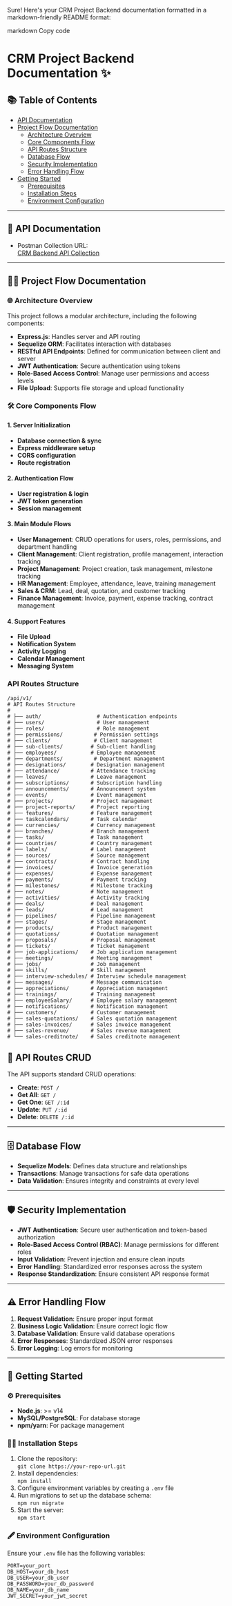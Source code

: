 
Sure! Here's your CRM Project Backend documentation formatted in a markdown-friendly README format:

markdown
Copy code
# **CRM Project Backend Documentation** ✨

## 📚 **Table of Contents**
- [API Documentation](#api-documentation)
- [Project Flow Documentation](#project-flow-documentation)
  - [Architecture Overview](#architecture-overview)
  - [Core Components Flow](#core-components-flow)
  - [API Routes Structure](#api-routes-structure)
  - [Database Flow](#database-flow)
  - [Security Implementation](#security-implementation)
  - [Error Handling Flow](#error-handling-flow)
- [Getting Started](#getting-started)
  - [Prerequisites](#prerequisites)
  - [Installation Steps](#installation-steps)
  - [Environment Configuration](#environment-configuration)

---

## 📑 **API Documentation**
- Postman Collection URL:  
[CRM Backend API Collection](https://crm-backend-new.postman.co/workspace/CRM-BACKEND-NEW-Workspace~5bafd9b7-8696-4a95-9fd8-e9e6ad6ad944/collection/37446654-0d427c5f-926d-4da3-bb6a-3f02c26fbdfa?action=share&creator=39667115)

---

## 🧑‍💻 **Project Flow Documentation**

### 🌐 **Architecture Overview**
This project follows a modular architecture, including the following components:
- **Express.js**: Handles server and API routing
- **Sequelize ORM**: Facilitates interaction with databases
- **RESTful API Endpoints**: Defined for communication between client and server
- **JWT Authentication**: Secure authentication using tokens
- **Role-Based Access Control**: Manage user permissions and access levels
- **File Upload**: Supports file storage and upload functionality

### 🛠️ **Core Components Flow**
#### 1. **Server Initialization**
   - **Database connection & sync**
   - **Express middleware setup**
   - **CORS configuration**
   - **Route registration**

#### 2. **Authentication Flow**
   - **User registration & login**
   - **JWT token generation**
   - **Session management**

#### 3. **Main Module Flows**
   - **User Management**: CRUD operations for users, roles, permissions, and department handling
   - **Client Management**: Client registration, profile management, interaction tracking
   - **Project Management**: Project creation, task management, milestone tracking
   - **HR Management**: Employee, attendance, leave, training management
   - **Sales & CRM**: Lead, deal, quotation, and customer tracking
   - **Finance Management**: Invoice, payment, expense tracking, contract management

#### 4. **Support Features**
   - **File Upload**
   - **Notification System**
   - **Activity Logging**
   - **Calendar Management**
   - **Messaging System**

### API Routes Structure
```
/api/v1/
# API Routes Structure
#
# ├── auth/                  # Authentication endpoints
# ├── users/                 # User management
# ├── roles/                 # Role management
# ├── permissions/          # Permission settings
# ├── clients/              # Client management
# ├── sub-clients/         # Sub-client handling
# ├── employees/           # Employee management
# ├── departments/          # Department management
# ├── designations/        # Designation management
# ├── attendance/          # Attendance tracking
# ├── leaves/              # Leave management
# ├── subscriptions/       # Subscription handling
# ├── announcements/       # Announcement system
# ├── events/              # Event management
# ├── projects/            # Project management
# ├── project-reports/     # Project reporting
# ├── features/            # Feature management
# ├── taskcalendars/       # Task calendar
# ├── currencies/          # Currency management
# ├── branches/            # Branch management
# ├── tasks/               # Task management
# ├── countries/           # Country management
# ├── labels/              # Label management
# ├── sources/             # Source management
# ├── contracts/           # Contract handling
# ├── invoices/            # Invoice generation
# ├── expenses/            # Expense management
# ├── payments/            # Payment tracking
# ├── milestones/          # Milestone tracking
# ├── notes/               # Note management
# ├── activities/          # Activity tracking
# ├── deals/               # Deal management
# ├── leads/               # Lead management
# ├── pipelines/           # Pipeline management
# ├── stages/              # Stage management
# ├── products/            # Product management
# ├── quotations/          # Quotation management
# ├── proposals/           # Proposal management
# ├── tickets/             # Ticket management
# ├── job-applications/    # Job application management
# ├── meetings/            # Meeting management
# ├── jobs/                # Job management
# ├── skills/              # Skill management
# ├── interview-schedules/ # Interview schedule management
# ├── messages/            # Message communication
# ├── appreciations/       # Appreciation management
# ├── trainings/           # Training management
# ├── employeeSalary/      # Employee salary management
# ├── notifications/       # Notification management
# ├── customers/           # Customer management
# ├── sales-quotations/    # Sales quotation management
# ├── sales-invoices/      # Sales invoice management
# ├── sales-revenue/       # Sales revenue management
# └── sales-creditnote/    # Sales creditnote management
```

## 🔧 **API Routes CRUD**

The API supports standard CRUD operations:

- **Create**: `POST /`
- **Get All**: `GET /`
- **Get One**: `GET /:id`
- **Update**: `PUT /:id`
- **Delete**: `DELETE /:id`

---

## 🗄️ **Database Flow**
- **Sequelize Models**: Defines data structure and relationships
- **Transactions**: Manage transactions for safe data operations
- **Data Validation**: Ensures integrity and constraints at every level

---

## 🛡️ **Security Implementation**
- **JWT Authentication**: Secure user authentication and token-based authorization
- **Role-Based Access Control (RBAC)**: Manage permissions for different roles
- **Input Validation**: Prevent injection and ensure clean inputs
- **Error Handling**: Standardized error responses across the system
- **Response Standardization**: Ensure consistent API response format

---

## ⚠️ **Error Handling Flow**
1. **Request Validation**: Ensure proper input format
2. **Business Logic Validation**: Ensure correct logic flow
3. **Database Validation**: Ensure valid database operations
4. **Error Responses**: Standardized JSON error responses
5. **Error Logging**: Log errors for monitoring

---

## 🏁 **Getting Started**

### ⚙️ **Prerequisites**
- **Node.js**: >= v14
- **MySQL/PostgreSQL**: For database storage
- **npm/yarn**: For package management

### 🧑‍🔧 **Installation Steps**
1. Clone the repository:  
   `git clone https://your-repo-url.git`
2. Install dependencies:  
   `npm install`
3. Configure environment variables by creating a `.env` file
4. Run migrations to set up the database schema:  
   `npm run migrate`
5. Start the server:  
   `npm start`

### 🖋️ **Environment Configuration**
Ensure your `.env` file has the following variables:

```dotenv
PORT=your_port
DB_HOST=your_db_host
DB_USER=your_db_user
DB_PASSWORD=your_db_password
DB_NAME=your_db_name
JWT_SECRET=your_jwt_secret
